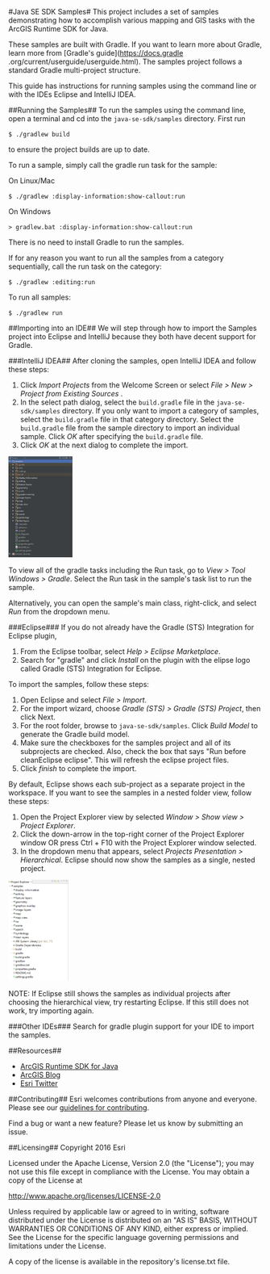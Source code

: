 #Java SE SDK Samples#
This project includes a set of samples demonstrating how to accomplish various 
mapping and GIS tasks with the ArcGIS Runtime SDK for Java.

These samples are built with Gradle. If you want to learn more about Gradle, 
learn more from [Gradle's guide](https://docs.gradle
.org/current/userguide/userguide.html). The samples project follows a standard 
Gradle multi-project structure.

This guide has instructions for running samples using the command line or 
with the IDEs Eclipse and IntelliJ IDEA.

##Running the Samples##
To run the samples using the command line, open a terminal and cd into the 
`java-se-sdk/samples` directory. First run
```
$ ./gradlew build
```
to ensure the project builds are up to date.

To run a sample, simply call the gradle run task for the sample:

On Linux/Mac
```
$ ./gradlew :display-information:show-callout:run
```

On Windows
```
> gradlew.bat :display-information:show-callout:run
```

There is no need to install Gradle to run the samples.

If for any reason you want to run all the samples from a category sequentially, 
call the run task on the category:
```
$ ./gradlew :editing:run
```

To run all samples:
```
$ ./gradlew run
```

##Importing into an IDE##
We will step through how to import the Samples project into Eclipse and 
IntelliJ because they both have decent support for Gradle.

###IntelliJ IDEA##
After cloning the samples, open IntelliJ IDEA and follow these steps:

1. Click *Import Projects* from the Welcome Screen or select *File > New > 
Project from Existing Sources*  .
2. In the select path dialog, select the `build.gradle` file in the 
`java-se-sdk/samples` directory. If you only want to import a category of 
samples, select the `build.gradle` file in that category directory. Select 
the `build.gradle` file from the sample directory to import an individual 
sample. Click *OK* after specifying the `build.gradle` file.
3. Click *OK* at the next dialog to complete the import.

<img src="./intellij_proj.png" alt="IntelliJ IDEA project structure" 
height="200">

To view all of the gradle tasks including the Run task, go to *View > Tool 
Windows > Gradle*. Select the Run task in the sample's task list to run the 
sample.

Alternatively, you can open the sample's main class, right-click, and select 
*Run* from the dropdown menu.

###Eclipse###
If you do not already have the Gradle (STS) Integration for Eclipse plugin,

1. From the Eclipse toolbar, select *Help > Eclipse Marketplace*.
2. Search for "gradle" and click *Install* on the plugin with the 
elipse logo called Gradle (STS) Integration for Eclipse.

To import the samples, follow these steps:

1. Open Eclipse and select *File > Import*.
2. For the import wizard, choose *Gradle (STS) > Gradle (STS) Project*, then click Next.
3. For the root folder, browse to `java-se-sdk/samples`. Click *Build Model* to
 generate the Gradle build model.
4. Make sure the checkboxes for the samples project and all of its subprojects are checked. Also, check the box that 
says "Run before cleanEclipse eclipse". This will refresh the eclipse project files.
5. Click *finish* to complete the import.

By default, Eclipse shows each sub-project as a separate project in the 
workspace. If you want to see the samples in a nested folder view, follow 
these steps:

1. Open the Project Explorer view by selected *Window > Show view > Project 
Explorer*.
2. Click the down-arrow in the top-right corner of the Project Explorer window 
OR press Ctrl + F10 with the Project Explorer window selected.
3. In the dropdown menu that appears, select *Projects Presentation > 
Hierarchical*. Eclipse should now show the samples as a single, nested project.

<img src="./eclipse_proj.png" alt="Eclipse project structure" 
height="200">

NOTE: If Eclipse still shows the samples as individual projects after choosing the hierarchical view, try restarting 
Eclipse. If this still does not work, try importing again.

###Other IDEs###
Search for gradle plugin support for your IDE to import the samples.

##Resources##
* [ArcGIS Runtime SDK for Java](https://developers.arcgis.com/java/)  
* [ArcGIS Blog](https://blogs.esri.com/esri/arcgis/)  
* [Esri Twitter](https://twitter.com/esri)  

##Contributing##
Esri welcomes contributions from anyone and everyone. Please see our 
[guidelines for contributing](https://github.com/esri/contributing).

Find a bug or want a new feature? Please let us know by submitting an issue.

##Licensing##
Copyright 2016 Esri

Licensed under the Apache License, Version 2.0 (the "License"); you may not 
use this file except in compliance with the License. You may obtain a copy 
of the License at

http://www.apache.org/licenses/LICENSE-2.0

Unless required by applicable law or agreed to in writing, software 
distributed under the License is distributed on an "AS IS" BASIS, WITHOUT 
WARRANTIES OR CONDITIONS OF ANY KIND, either express or implied. See the 
License for the specific language governing permissions and limitations 
under the License.

A copy of the license is available in the repository's license.txt file.


